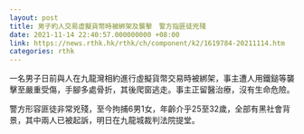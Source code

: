 ```yaml
---
layout: post
title: 男子約人交易虛擬貨幣時被綁架及襲擊　警方指匪徒兇殘
date: 2021-11-14 22:40:57.000000000 +08:00
link: https://news.rthk.hk/rthk/ch/component/k2/1619784-20211114.htm
categories: rthk
---
```


一名男子日前與人在九龍灣相約進行虛擬貨幣交易時被綁架，事主遭人用鐵鎚等襲擊至嚴重受傷，手腳多處骨折，其後爬窗逃走。事主正留醫治療，沒有生命危險。

警方形容匪徒非常兇殘，至今拘捕6男1女，年齡介乎25至32歲，全部有黑社會背景，其中兩人已被起訴，明日在九龍城裁判法院提堂。
